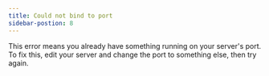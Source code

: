 ```yaml
---
title: Could not bind to port
sidebar-postion: 8
---
```


This error means you already have something running on your server's port. To fix this, edit your server and change the port to something else, then try again.